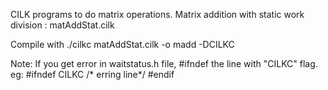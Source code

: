 CILK programs to do matrix operations.
Matrix addition with static work division : matAddStat.cilk

Compile with 
./cilkc matAddStat.cilk -o madd -DCILKC

Note:
If you get error in waitstatus.h file, #ifndef the line with "CILKC" flag.
eg:
#ifndef CILKC
	/* erring line*/
#endif
